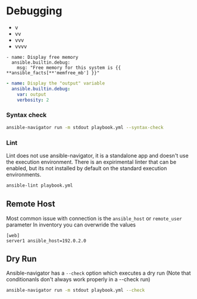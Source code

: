 # Debugging


- v
- vv
- vvv
- vvvv

```
- name: Display free memory
  ansible.builtin.debug:
    msg: "Free memory for this system is {{ **ansible_facts[**'memfree_mb'] }}"
```


```yaml
- name: Display the "output" variable
  ansible.builtin.debug:
    var: output
    verbosity: 2
```


### Syntax check

```bash
ansible-navigator run -m stdout playbook.yml --syntax-check
```


### Lint

Lint does not use ansible-navigator, it is a standalone app and doesn't use the execution environment. 
There is an expirimental linter that can be enabled, but its not installed by default on the standard execution environments.


```bash
ansible-lint playbook.yml
```


## Remote Host

Most common issue with connection is the `ansible_host` or `remote_user` parameter
In inventory you can overwride the values

```
[web]
server1 ansible_host=192.0.2.0
```


## Dry Run

Ansible-navigator has a `--check` option which executes a dry run
(Note that conditionanls don't always work properly in a --check run)

```bash
ansible-navigator run -m stdout playbook.yml --check
```
